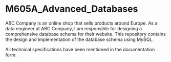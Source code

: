 # M605A_Advanced_Databases
ABC Company is an online shop that sells products around Europe. As a data engineer at ABC Company, I am responsible for designing a comprehensive database schema for their website. This repository contains the design and implementation of the database schema using MySQL.

All technical specifications have been mentioned in the documentation form.
